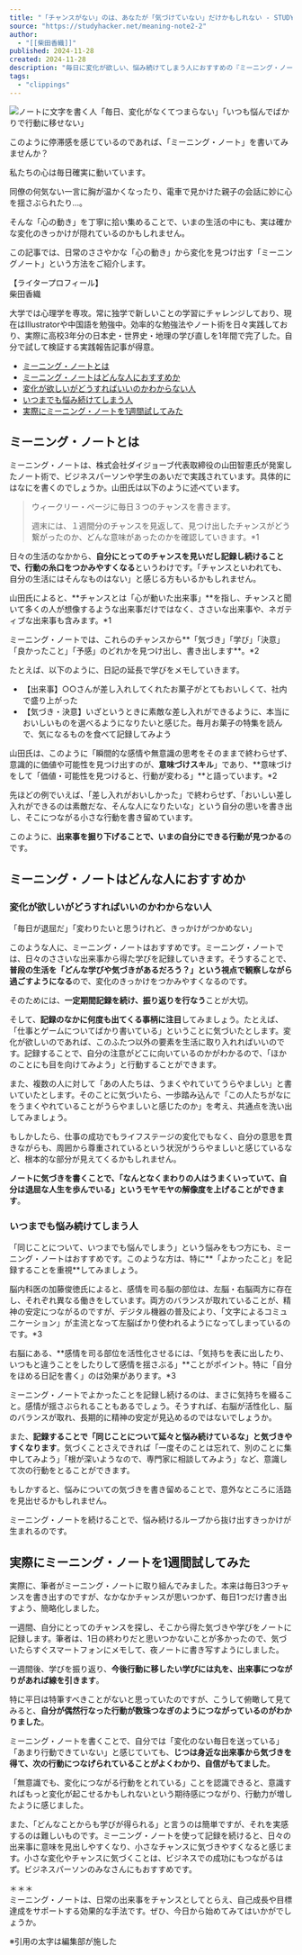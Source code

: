 ```yaml
---
title: "「チャンスがない」のは、あなたが「気づけていない」だけかもしれない - STUDY HACKER（スタディーハッカー）｜社会人の勉強法＆英語学習"
source: "https://studyhacker.net/meaning-note2-2"
author:
  - "[[柴田香織]]"
published: 2024-11-28
created: 2024-11-28
description: "毎日に変化が欲しい、悩み続けてしまう人におすすめの『ミーニング・ノート』。日常の小さな出来事に学びを見出し、行動を促します。"
tags:
  - "clippings"
---
```

![ノートに文字を書く人](https://cdn-ak.f.st-hatena.com/images/fotolife/s/sh_moe_kobayashi/20241107/20241107183021.jpg)「毎日、変化がなくてつまらない」「いつも悩んでばかりで行動に移せない」

このように停滞感を感じているのであれば、「ミーニング・ノート」を書いてみませんか？

私たちの心は毎日確実に動いています。

同僚の何気ない一言に胸が温かくなったり、電車で見かけた親子の会話に妙に心を揺さぶられたり...。

そんな「心の動き」を丁寧に拾い集めることで、いまの生活の中にも、実は確かな変化のきっかけが隠れているのかもしれません。

この記事では、日常のささやかな「心の動き」から変化を見つけ出す「ミーニングノート」という方法をご紹介します。

【ライタープロフィール】  
柴田香織

大学では心理学を専攻。常に独学で新しいことの学習にチャレンジしており、現在はIllustratorや中国語を勉強中。効率的な勉強法やノート術を日々実践しており、実際に高校3年分の日本史・世界史・地理の学び直しを1年間で完了した。自分で試して検証する実践報告記事が得意。

- [ミーニング・ノートとは](https://studyhacker.net/#%E3%83%9F%E3%83%BC%E3%83%8B%E3%83%B3%E3%82%B0%E3%83%8E%E3%83%BC%E3%83%88%E3%81%A8%E3%81%AF)
- [ミーニング・ノートはどんな人におすすめか](https://studyhacker.net/#%E3%83%9F%E3%83%BC%E3%83%8B%E3%83%B3%E3%82%B0%E3%83%8E%E3%83%BC%E3%83%88%E3%81%AF%E3%81%A9%E3%82%93%E3%81%AA%E4%BA%BA%E3%81%AB%E3%81%8A%E3%81%99%E3%81%99%E3%82%81%E3%81%8B)
- [変化が欲しいがどうすればいいのかわからない人](https://studyhacker.net/#%E5%A4%89%E5%8C%96%E3%81%8C%E6%AC%B2%E3%81%97%E3%81%84%E3%81%8C%E3%81%A9%E3%81%86%E3%81%99%E3%82%8C%E3%81%B0%E3%81%84%E3%81%84%E3%81%AE%E3%81%8B%E3%82%8F%E3%81%8B%E3%82%89%E3%81%AA%E3%81%84%E4%BA%BA)
- [いつまでも悩み続けてしまう人](https://studyhacker.net/#%E3%81%84%E3%81%A4%E3%81%BE%E3%81%A7%E3%82%82%E6%82%A9%E3%81%BF%E7%B6%9A%E3%81%91%E3%81%A6%E3%81%97%E3%81%BE%E3%81%86%E4%BA%BA)
- [実際にミーニング・ノートを1週間試してみた](https://studyhacker.net/#%E5%AE%9F%E9%9A%9B%E3%81%AB%E3%83%9F%E3%83%BC%E3%83%8B%E3%83%B3%E3%82%B0%E3%83%8E%E3%83%BC%E3%83%88%E3%82%921%E9%80%B1%E9%96%93%E8%A9%A6%E3%81%97%E3%81%A6%E3%81%BF%E3%81%9F)

## ミーニング・ノートとは

ミーニング・ノートは、株式会社ダイジョーブ代表取締役の山田智恵氏が発案したノート術で、ビジネスパーソンや学生のあいだで実践されています。具体的にはなにを書くのでしょうか。山田氏は以下のように述べています。

> ウィークリー・ページに毎日３つのチャンスを書きます。
> 
> 週末には、１週間分のチャンスを見返して、見つけ出したチャンスがどう繋がったのか、どんな意味があったのかを確認していきます。\*1

日々の生活のなかから、**自分にとってのチャンスを見いだし記録し続けることで、行動の糸口をつかみやすくなる**というわけです。「チャンスといわれても、自分の生活にはそんなものはない」と感じる方もいるかもしれません。

山田氏によると、**チャンスとは「心が動いた出来事」**を指し、チャンスと聞いて多くの人が想像するような出来事だけではなく、ささいな出来事や、ネガティブな出来事も含みます。\*1

ミーニング・ノートでは、これらのチャンスから**「気づき」「学び」「決意」「良かったこと」「予感」のどれかを見つけ出し、書き出します**。\*2

たとえば、以下のように、日記の延長で学びをメモしていきます。

- 【出来事】○○さんが差し入れしてくれたお菓子がとてもおいしくて、社内で盛り上がった
- 【気づき・決意】いざというときに素敵な差し入れができるように、本当においしいものを選べるようになりたいと感じた。毎月お菓子の特集を読んで、気になるものを食べて記録してみよう

山田氏は、このように「瞬間的な感情や無意識の思考をそのままで終わらせず、意識的に価値や可能性を見つけ出すのが、**意味づけスキル**」であり、**意味づけをして「価値・可能性を見つけると、行動が変わる」**と語っています。\*2

先ほどの例でいえば、「差し入れがおいしかった」で終わらせず、「おいしい差し入れができるのは素敵だな、そんな人になりたいな」という自分の思いを書き出し、そこにつながる小さな行動を書き留めています。

このように、**出来事を掘り下げることで、いまの自分にできる行動が見つかる**のです。

## ミーニング・ノートはどんな人におすすめか

### 変化が欲しいがどうすればいいのかわからない人

「毎日が退屈だ」「変わりたいと思うけれど、きっかけがつかめない」

このような人に、ミーニング・ノートはおすすめです。ミーニング・ノートでは、日々のささいな出来事から得た学びを記録していきます。そうすることで、**普段の生活を「どんな学びや気づきがあるだろう？」という視点で観察しながら過ごすようになる**ので、変化のきっかけをつかみやすくなるのです。

そのためには、**一定期間記録を続け、振り返りを行なう**ことが大切。

そして、**記録のなかに何度も出てくる事柄に注目**してみましょう。たとえば、「仕事とゲームについてばかり書いている」ということに気づいたとします。変化が欲しいのであれば、このふたつ以外の要素を生活に取り入れればいいのです。記録することで、自分の注意がどこに向いているのかがわかるので、「ほかのことにも目を向けてみよう」と行動することができます。

また、複数の人に対して「あの人たちは、うまくやれていてうらやましい」と書いていたとします。そのことに気づいたら、一歩踏み込んで「この人たちがなにをうまくやれていることがうらやましいと感じたのか」を考え、共通点を洗い出してみましょう。

もしかしたら、仕事の成功でもライフステージの変化でもなく、自分の意思を貫きながらも、周囲から尊重されているという状況がうらやましいと感じているなど、根本的な部分が見えてくるかもしれません。

**ノートに気づきを書くことで、「なんとなくまわりの人はうまくいっていて、自分は退屈な人生を歩んでいる」というモヤモヤの解像度を上げることができます**。

### いつまでも悩み続けてしまう人

「同じことについて、いつまでも悩んでしまう」という悩みをもつ方にも、ミーニング・ノートはおすすめです。このような方は、特に**「よかったこと」を記録することを重視**してみましょう。

脳内科医の加藤俊徳氏によると、感情を司る脳の部位は、左脳・右脳両方に存在し、それぞれ異なる働きをしています。両方のバランスが取れていることが、精神の安定につながるのですが、デジタル機器の普及により、「文字によるコミュニケーション」が主流となって左脳ばかり使われるようになってしまっているのです。\*3

右脳にある、**感情を司る部位を活性化させるには、「気持ちを表に出したり、いつもと違うことをしたりして感情を揺さぶる」**ことがポイント。特に「自分をほめる日記を書く」のは効果があります。\*3

ミーニング・ノートでよかったことを記録し続けるのは、まさに気持ちを綴ること。感情が揺さぶられることもあるでしょう。そうすれば、右脳が活性化し、脳のバランスが取れ、長期的に精神の安定が見込めるのではないでしょうか。

また、**記録することで「同じことについて延々と悩み続けているな」と気づきやすくなります**。気づくことさえできれば「一度そのことは忘れて、別のことに集中してみよう」「根が深いようなので、専門家に相談してみよう」など、意識して次の行動をとることができます。

もしかすると、悩みについての気づきを書き留めることで、意外なところに活路を見出せるかもしれません。

ミーニング・ノートを続けることで、悩み続けるループから抜け出すきっかけが生まれるのです。

## 実際にミーニング・ノートを1週間試してみた

実際に、筆者がミーニング・ノートに取り組んでみました。本来は毎日3つチャンスを書き出すのですが、なかなかチャンスが思いつかず、毎日1つだけ書き出すよう、簡略化しました。

一週間、自分にとってのチャンスを探し、そこから得た気づきや学びをノートに記録します。筆者は、1日の終わりだと思いつかないことが多かったので、気づいたらすぐスマートフォンにメモして、夜ノートに書き写すようにしました。

一週間後、学びを振り返り、**今後行動に移したい学びには丸を、出来事につながりがあれば線を引きます**。

特に平日は特筆すべきことがないと思っていたのですが、こうして俯瞰して見てみると、**自分が偶然行なった行動が数珠つなぎのようにつながっているのがわかりました**。

ミーニング・ノートを書くことで、自分では「変化のない毎日を送っている」「あまり行動できていない」と感じていても、**じつは身近な出来事から気づきを得て、次の行動につなげられていることがよくわかり、自信がもてました**。

「無意識でも、変化につながる行動をとれている」ことを認識できると、意識すればもっと変化が起こせるかもしれないという期待感につながり、行動力が増したように感じました。

また、「どんなことからも学びが得られる」と言うのは簡単ですが、それを実感するのは難しいものです。ミーニング・ノートを使って記録を続けると、日々の出来事に意味を見出しやすくなり、小さなチャンスに気づきやすくなると感じます。小さな変化やチャンスに気づくことは、ビジネスでの成功にもつながるはず。ビジネスパーソンのみなさんにもおすすめです。

＊＊＊  
ミーニング・ノートは、日常の出来事をチャンスとしてとらえ、自己成長や目標達成をサポートする効果的な手法です。ぜひ、今日から始めてみてはいかがでしょうか。

※引用の太字は編集部が施した
